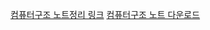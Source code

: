 [컴퓨터구조 노트정리 링크](https://soongsilac-my.sharepoint.com/personal/baejhmath_soongsil_ac_kr/_layouts/OneNote.aspx?id=%2Fpersonal%2Fbaejhmath_soongsil_ac_kr%2FDocuments%2F%EC%88%AD%EC%8B%A4%EB%8C%80%ED%95%99%EA%B5%90%20-%20Soongsil%20University%EC%9D%98%20%EB%82%B4%20%EC%A0%84%EC%9E%90%20%ED%95%84%EA%B8%B0%EC%9E%A5&wd=target%282022%20%EA%B2%A8%EC%9A%B8%20%28%EB%B0%A9%ED%95%99%EA%B8%B0%EA%B0%84%5C%29%2F%EC%BB%B4%ED%93%A8%ED%84%B0%20%EA%B5%AC%EC%A1%B0%20%EB%82%B4%EC%9A%A9%EC%A0%95%EB%A6%AC.one%7C3461CA4D-8B45-4EFC-85E8-D56F9EFB192F%2F%29 "링크연결")
[컴퓨터구조 노트 다운로드](https://soongsilac-my.sharepoint.com/personal/baejhmath_soongsil_ac_kr/Documents/숭실대학교%20-%20Soongsil%20University의%20내%20전자%20필기장/2022%20겨울%20(방학기간)/컴퓨터%20구조%20내용정리.one#section-id={3461CA4D-8B45-4EFC-85E8-D56F9EFB192F}&end "다운로드")

